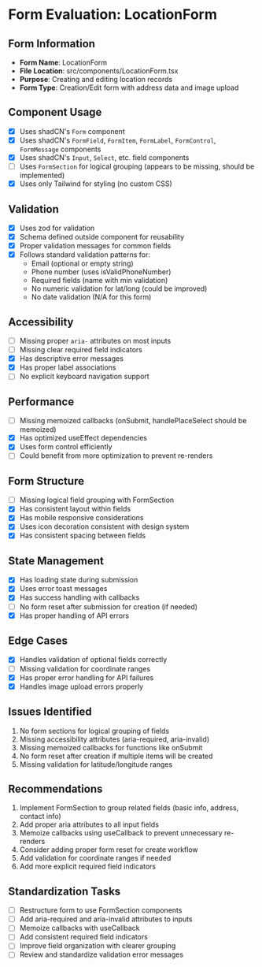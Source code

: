# Form Evaluation: LocationForm

## Form Information

- **Form Name**: LocationForm
- **File Location**: src/components/LocationForm.tsx
- **Purpose**: Creating and editing location records
- **Form Type**: Creation/Edit form with address data and image upload

## Component Usage

- [x] Uses shadCN's `Form` component
- [x] Uses shadCN's `FormField`, `FormItem`, `FormLabel`, `FormControl`, `FormMessage` components
- [x] Uses shadCN's `Input`, `Select`, etc. field components
- [ ] Uses `FormSection` for logical grouping (appears to be missing, should be implemented)
- [x] Uses only Tailwind for styling (no custom CSS)

## Validation

- [x] Uses zod for validation
- [x] Schema defined outside component for reusability
- [x] Proper validation messages for common fields
- [x] Follows standard validation patterns for:
  - Email (optional or empty string)
  - Phone number (uses isValidPhoneNumber)
  - Required fields (name with min validation)
  - No numeric validation for lat/long (could be improved)
  - No date validation (N/A for this form)

## Accessibility

- [ ] Missing proper `aria-` attributes on most inputs
- [ ] Missing clear required field indicators
- [x] Has descriptive error messages
- [x] Has proper label associations
- [ ] No explicit keyboard navigation support

## Performance

- [ ] Missing memoized callbacks (onSubmit, handlePlaceSelect should be memoized)
- [x] Has optimized useEffect dependencies
- [x] Uses form control efficiently
- [ ] Could benefit from more optimization to prevent re-renders

## Form Structure

- [ ] Missing logical field grouping with FormSection
- [x] Has consistent layout within fields
- [x] Has mobile responsive considerations
- [x] Uses icon decoration consistent with design system
- [x] Has consistent spacing between fields

## State Management

- [x] Has loading state during submission
- [x] Uses error toast messages
- [x] Has success handling with callbacks
- [ ] No form reset after submission for creation (if needed)
- [x] Has proper handling of API errors

## Edge Cases

- [x] Handles validation of optional fields correctly
- [ ] Missing validation for coordinate ranges
- [x] Has proper error handling for API failures
- [x] Handles image upload errors properly

## Issues Identified

1. No form sections for logical grouping of fields
2. Missing accessibility attributes (aria-required, aria-invalid)
3. Missing memoized callbacks for functions like onSubmit
4. No form reset after creation if multiple items will be created
5. Missing validation for latitude/longitude ranges

## Recommendations

1. Implement FormSection to group related fields (basic info, address, contact info)
2. Add proper aria attributes to all input fields
3. Memoize callbacks using useCallback to prevent unnecessary re-renders
4. Consider adding proper form reset for create workflow
5. Add validation for coordinate ranges if needed
6. Add more explicit required field indicators

## Standardization Tasks

- [ ] Restructure form to use FormSection components
- [ ] Add aria-required and aria-invalid attributes to inputs
- [ ] Memoize callbacks with useCallback
- [ ] Add consistent required field indicators
- [ ] Improve field organization with clearer grouping
- [ ] Review and standardize validation error messages

